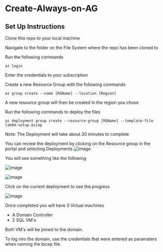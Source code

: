 # Create-Always-on-AG

## Set Up Instructions

Clone this repo to your local machine

Navigate to the folder on the File System where the repo has been cloned to

Run the following commands

~~~~~
az login
~~~~~

Enter the credentials to your subscription

Create a new Resource Group with the following commands

~~~~~
az group create --name [RGName] --location [Region]
~~~~~

A new resource group will then be created in the region you chose

Run the following commands to deploy the files

~~~~~
az deployment group create --resource-group [RGName] --template-file lab04-setup.bicep
~~~~~

Note: The Deployment will take about 20 minutes to complete

You can review the deployment by clicking on the Resource group in the portal and selecting Deployments
![image](https://github.com/mullertron/Create-Always-on-AG/assets/79084450/ebec3952-f714-45f2-8764-93134b6780ab)


You will see something like the following

![image](https://github.com/mullertron/Create-Always-on-AG/assets/79084450/2ea9f813-5027-4740-ab6f-a1b85f674dd3)

![image](https://github.com/mullertron/Create-Always-on-AG/assets/79084450/276451a5-d303-4f65-be95-a560a9bf90c8)

Click on the current deployment to see the progress

![image](https://github.com/mullertron/Create-Always-on-AG/assets/79084450/af69847a-07d8-416e-849c-81f6b839da89)


Once completed you will have 3 Virtual machines

- A Domain Controller
- 2 SQL VM's

Both VM's will be joined to the domain.

To log into the domain, use the credentials that were entered as paramaters when running the bicep file.
